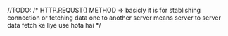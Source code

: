 //TODO:
/* 
HTTP.REQUST() METHOD => 
	basicly it is for stablishing connection or fetching data one to another server 
means server to server data fetch ke liye use hota hai 
*/